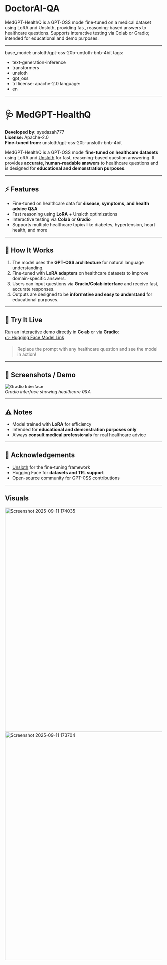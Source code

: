 # DoctorAI-QA
MedGPT-HealthQ is a GPT-OSS model fine-tuned on a medical dataset using LoRA and Unsloth, providing fast, reasoning-based answers to healthcare questions. Supports interactive testing via Colab or Gradio; intended for educational and demo purposes.

---
base_model: unsloth/gpt-oss-20b-unsloth-bnb-4bit
tags:
- text-generation-inference
- transformers
- unsloth
- gpt_oss
- trl
license: apache-2.0
language:
- en
---

# 🩺 MedGPT-HealthQ

**Developed by:** syedazah777  
**License:** Apache-2.0  
**Fine-tuned from:** unsloth/gpt-oss-20b-unsloth-bnb-4bit  

MedGPT-HealthQ is a GPT-OSS model **fine-tuned on healthcare datasets** using LoRA and [Unsloth](https://github.com/unslothai/unsloth) for fast, reasoning-based question answering. It provides **accurate, human-readable answers** to healthcare questions and is designed for **educational and demonstration purposes**.

---

## ⚡ Features

- Fine-tuned on healthcare data for **disease, symptoms, and health advice Q&A**  
- Fast reasoning using **LoRA** + Unsloth optimizations  
- Interactive testing via **Colab** or **Gradio**  
- Supports multiple healthcare topics like diabetes, hypertension, heart health, and more  

---

## 📝 How It Works

1. The model uses the **GPT-OSS architecture** for natural language understanding.  
2. Fine-tuned with **LoRA adapters** on healthcare datasets to improve domain-specific answers.  
3. Users can input questions via **Gradio/Colab interface** and receive fast, accurate responses.  
4. Outputs are designed to be **informative and easy to understand** for educational purposes.  

---

## 🔗 Try It Live

Run an interactive demo directly in **Colab** or via **Gradio**:  
[👉 Hugging Face Model Link](https://huggingface.co/syedazah777/finetuned_healthcare_gpt)  

> Replace the prompt with any healthcare question and see the model in action!

---

## 📸 Screenshots / Demo

![Gradio Interface](https://raw.githubusercontent.com/unslothai/unsloth/main/images/unsloth%20made%20with%20love.png)  
*Gradio interface showing healthcare Q&A*

---

## ⚠️ Notes

- Model trained with **LoRA** for efficiency  
- Intended for **educational and demonstration purposes only**  
- Always **consult medical professionals** for real healthcare advice  

---

## 🌟 Acknowledgements

- [Unsloth](https://github.com/unslothai/unsloth) for the fine-tuning framework  
- Hugging Face for **datasets and TRL support**  
- Open-source community for GPT-OSS contributions

---

## Visuals

<img width="1761" height="719" alt="Screenshot 2025-09-11 174035" src="https://github.com/user-attachments/assets/ced5d774-8000-410d-8935-f6f615e809cb" />
<img width="1707" height="732" alt="Screenshot 2025-09-11 173704" src="https://github.com/user-attachments/assets/cbaa3e72-973a-441b-aafb-341dc27da5c8" />


